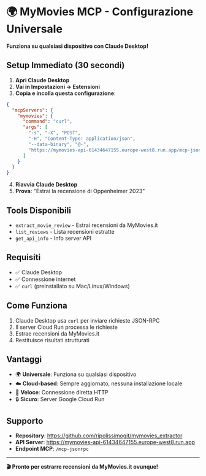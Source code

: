 # 🌍 MyMovies MCP - Configurazione Universale

**Funziona su qualsiasi dispositivo con Claude Desktop!**

## Setup Immediato (30 secondi)

1. **Apri Claude Desktop**
2. **Vai in Impostazioni → Estensioni**
3. **Copia e incolla questa configurazione**:

```json
{
  "mcpServers": {
    "mymovies": {
      "command": "curl",
      "args": [
        "-s", "-X", "POST",
        "-H", "Content-Type: application/json",
        "--data-binary", "@-",
        "https://mymovies-api-61434647155.europe-west8.run.app/mcp-jsonrpc"
      ]
    }
  }
}
```

4. **Riavvia Claude Desktop**
5. **Prova**: "Estrai la recensione di Oppenheimer 2023"

## Tools Disponibili

- `extract_movie_review` - Estrai recensioni da MyMovies.it
- `list_reviews` - Lista recensioni estratte  
- `get_api_info` - Info server API

## Requisiti

- ✅ Claude Desktop
- ✅ Connessione internet
- ✅ `curl` (preinstallato su Mac/Linux/Windows)

## Come Funziona

1. Claude Desktop usa `curl` per inviare richieste JSON-RPC
2. Il server Cloud Run processa le richieste
3. Estrae recensioni da MyMovies.it
4. Restituisce risultati strutturati

## Vantaggi

- 🌍 **Universale**: Funziona su qualsiasi dispositivo
- ☁️ **Cloud-based**: Sempre aggiornato, nessuna installazione locale
- 🚀 **Veloce**: Connessione diretta HTTP
- 🔒 **Sicuro**: Server Google Cloud Run

## Supporto

- **Repository**: https://github.com/ripolissimogit/mymovies_extractor
- **API Server**: https://mymovies-api-61434647155.europe-west8.run.app
- **Endpoint MCP**: `/mcp-jsonrpc`

---

**🎬 Pronto per estrarre recensioni da MyMovies.it ovunque!**
